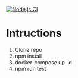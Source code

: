 [![Node.js CI](https://github.com/marior21/ejercicio-codigolimpio/actions/workflows/nodejs.yml/badge.svg)](https://github.com/marior21/ejercicio-codigolimpio/actions/workflows/nodejs.yml)

# Intructions
1. Clone repo
2. npm install
3. docker-compose up -d
3. npm run test
